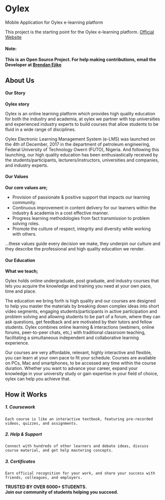 ﻿# Oylex

Mobile Application for Oylex e-learning platform

This project is the starting point for the Oylex e-learning platform.
[Official Website](https://oylex.co)

#### Note:
__This is an Open Source Project. For help making contributions, email
the Developer at [Brendan Ejike](mailto:ejike.br@gmail.com)__

## About Us
#### Our Story
__Oylex story__

Oylex is an online learning platform which provides high quality
education for both the industry and academia, at oylex we partner with
top universities and experienced industry experts to build courses that
allow students to be fluid in a wide range of disciplines.

Oylex Electronic Learning Management System (e-LMS) was launched on the
4th of December, 2017 in the department of petroleum engineering,
Federal University of Technology Owerri (FUTO), Nigeria. And following
this launching, our high quality education has been enthusiastically
received by the students/participants, lecturers/instructors,
universities and companies, and industry experts.

#### Our Values
__Our core values are;__
- Provision of passionate & positive support that impacts our learning community.
- Continuous improvement in content delivery for our learners within the industry & academia in a cost effective manner.
- Progress learning methodologies from fact transmission to problem solving roles.
- Promote the culture of respect, integrity and diversity while working with others.

…these values guide every decision we make, they underpin our culture and they describe the professional and high quality education we render.

#### Our Education
__What we teach;__

Oylex holds online undergraduate, post graduate, and industry courses
that lets you acquire the knowledge and training you need at your own
pace, time and place.

The education we bring forth is high quality and our courses are designed to help you master the materials by breaking down complex ideas into short video segments, engaging students/participants in active participation and problem solving and allowing students to be part of a forum, where they can ask questions, get feedback and are motivated by their tutors and fellow students. Oylex combines online learning & interactions (webiners, online forums, peer-to-peer chats, etc,) with traditional classroom teaching, facilitating a simultaneous independent and collaborative learning experience.

Our courses are very affordable, relevant, highly interactive and flexible, you can learn at your own pace to fit your schedule. Courses are available on PCs, Mac and smartphones, to be accessed any time within the course duration. Whether you want to advance your career, expand your knowledge in your university study or gain expertise in your field of choice, oylex can help you achieve that.

## How it Works
##### 1. Coursework
    Each course is like an interactive textbook, featuring pre-recorded videos, quizzes, and assignments.
##### 2. Help & Support
    Connect with hundreds of other learners and debate ideas, discuss course material, and get help mastering concepts.
##### 3. Certificates
    Earn official recognition for your work, and share your success with friends, colleagues, and employers.

__TRUSTED BY OVER 6000+ STUDENTS.__  
__Join our community of students helping you succeed.__

<!--Certificate fingerprints:-->
<!--         SHA1: D0:F8:E4:00:F8:6B:3A:2D:CF:0D:59:F6:BF:21:17:2F:64:65:83:AA-->
<!--         SHA256: 81:F1:01:28:0C:91:D9:2A:72:09:14:C1:7E:5B:E7:58:ED:25:19:0D:96:E1:91:1D:6C:80:48:07:73:2C:5D:51-->